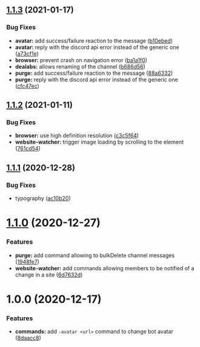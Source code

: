 ## [1.1.3](https://github.com/ohanqo/bistro-bot/compare/v1.1.2...v1.1.3) (2021-01-17)


### Bug Fixes

* **avatar:** add success/failure reaction to the message ([b10ebed](https://github.com/ohanqo/bistro-bot/commit/b10ebed3b2d511b116b200280fdb7a9d12cbe676))
* **avatar:** reply with the discord api error instead of the generic one ([a73cf1e](https://github.com/ohanqo/bistro-bot/commit/a73cf1ee7aaa5ff01ee49630e7164f066709a96b))
* **browser:** prevent crash on navigation error ([ba1a1f0](https://github.com/ohanqo/bistro-bot/commit/ba1a1f04d2370900030e54577d4fecd567da1c78))
* **dealabs:** allows renaming of the channel ([b686d56](https://github.com/ohanqo/bistro-bot/commit/b686d56d8966c2ceb5041d0d3996f0e5e6dce323))
* **purge:** add success/failure reaction to the message ([88a6332](https://github.com/ohanqo/bistro-bot/commit/88a6332cbfd0a3902c103b147395ee49446b1709))
* **purge:** reply with the discord api error instead of the generic one ([cfc47ec](https://github.com/ohanqo/bistro-bot/commit/cfc47ec03936fae4e21a3d4bb4dc468e7b56575d))

## [1.1.2](https://github.com/ohanqo/bistro-bot/compare/v1.1.1...v1.1.2) (2021-01-11)


### Bug Fixes

* **browser:** use high definition resolution ([c3c5f64](https://github.com/ohanqo/bistro-bot/commit/c3c5f644ac7a8c5c05733c46af62c68009e4cd38))
* **website-watcher:** trigger image loading by scrolling to the element ([761cd54](https://github.com/ohanqo/bistro-bot/commit/761cd546b315a579839674553ea5c7758804dca1))

## [1.1.1](https://github.com/ohanqo/bistro-bot/compare/v1.1.0...v1.1.1) (2020-12-28)


### Bug Fixes

* typography ([ac10b20](https://github.com/ohanqo/bistro-bot/commit/ac10b20ad530b403eb4e48356fdc3e9e716806fb))

# [1.1.0](https://github.com/ohanqo/bistro-bot/compare/v1.0.0...v1.1.0) (2020-12-27)


### Features

* **purge:** add command allowing to bulkDelete channel messages ([1948fe7](https://github.com/ohanqo/bistro-bot/commit/1948fe76a62ba9acedb1d9ac0b1afe5043f7ee75))
* **website-watcher:** add commands allowing members to be notified of a change in a site ([6d7632d](https://github.com/ohanqo/bistro-bot/commit/6d7632d7611b6e2a6218a185c3bf151fe4b1d724))

# 1.0.0 (2020-12-17)


### Features

* **commands:** add `-avatar <url>` command to change bot avatar ([8daacc8](https://github.com/ohanqo/bistro-bot/commit/8daacc83f48da50e8363ff1599698403451737d0))
